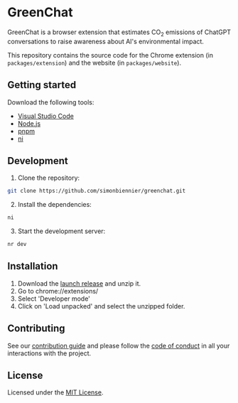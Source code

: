 # GreenChat

GreenChat is a browser extension that estimates CO<sub>2</sub> emissions of ChatGPT conversations to raise awareness about AI's environmental impact.

This repository contains the source code for the Chrome extension (in `packages/extension`) and the website (in `packages/website`).

## Getting started

Download the following tools:

- [Visual Studio Code](https://code.visualstudio.com/)
- [Node.js](https://nodejs.org/en/)
- [pnpm](https://pnpm.io/)
- [ni](https://github.com/antfu-collective/ni)

## Development

1. Clone the repository:

```bash
git clone https://github.com/simonbiennier/greenchat.git
```

2. Install the dependencies:

```bash
ni
```

3. Start the development server:

```bash
nr dev
```

## Installation

1. Download the [launch release](https://github.com/simonbiennier/greenchat/releases/tag/v1.0.0) and unzip it.
2. Go to chrome://extensions/
3. Select 'Developer mode'
4. Click on 'Load unpacked' and select the unzipped folder.

## Contributing

See our [contribution guide](CONTRIBUTING.md) and please follow the [code of conduct](CODE_OF_CONDUCT.md) in all your interactions with the project.

## License
Licensed under the [MIT License](LICENSE).
